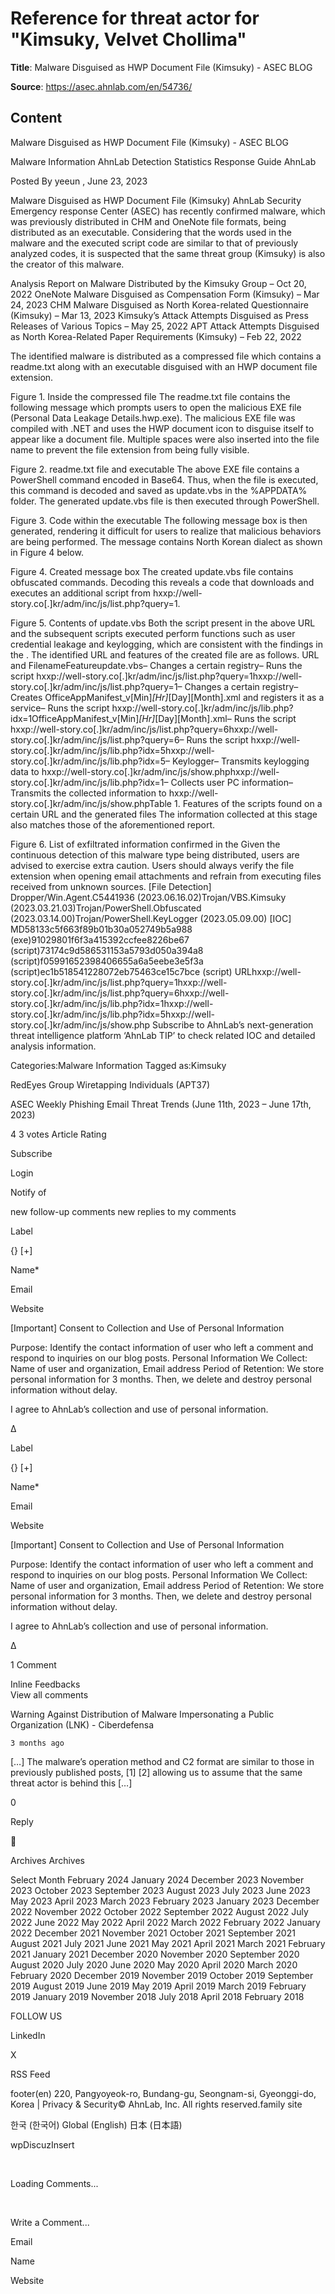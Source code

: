 # Reference for threat actor for "Kimsuky, Velvet Chollima"

**Title**: Malware Disguised as HWP Document File (Kimsuky) - ASEC BLOG

**Source**: https://asec.ahnlab.com/en/54736/

## Content


















Malware Disguised as HWP Document File (Kimsuky) - ASEC BLOG





































































 

Malware Information
AhnLab Detection
Statistics
Response Guide
AhnLab
 














Posted By yeeun  , June 23, 2023 

Malware Disguised as HWP Document File (Kimsuky) 
AhnLab Security Emergency response Center (ASEC) has recently confirmed malware, which was previously distributed in CHM and OneNote file formats, being distributed as an executable. Considering that the words used in the malware and the executed script code are similar to that of previously analyzed codes, it is suspected that the same threat group (Kimsuky) is also the creator of this malware.

Analysis Report on Malware Distributed by the Kimsuky Group – Oct 20, 2022
OneNote Malware Disguised as Compensation Form (Kimsuky) – Mar 24, 2023
CHM Malware Disguised as North Korea-related Questionnaire (Kimsuky) – Mar 13, 2023
Kimsuky’s Attack Attempts Disguised as Press Releases of Various Topics – May 25, 2022
APT Attack Attempts Disguised as North Korea-Related Paper Requirements (Kimsuky) – Feb 22, 2022

The identified malware is distributed as a compressed file which contains a readme.txt along with an executable disguised with an HWP document file extension.

Figure 1. Inside the compressed file
The readme.txt file contains the following message which prompts users to open the malicious EXE file (Personal Data Leakage Details.hwp.exe). The malicious EXE file was compiled with .NET and uses the HWP document icon to disguise itself to appear like a document file. Multiple spaces were also inserted into the file name to prevent the file extension from being fully visible.

Figure 2. readme.txt file and executable
The above EXE file contains a PowerShell command encoded in Base64. Thus, when the file is executed, this command is decoded and saved as update.vbs in the %APPDATA% folder. The generated update.vbs file is then executed through PowerShell.

Figure 3. Code within the executable
The following message box is then generated, rendering it difficult for users to realize that malicious behaviors are being performed. The message contains North Korean dialect as shown in Figure 4 below.

Figure 4. Created message box
The created update.vbs file contains obfuscated commands. Decoding this reveals a code that downloads and executes an additional script from hxxp://well-story.co[.]kr/adm/inc/js/list.php?query=1.

Figure 5. Contents of update.vbs
Both the script present in the above URL and the subsequent scripts executed perform functions such as user credential leakage and keylogging, which are consistent with the findings in the <Analysis Report on Malware Distributed by the Kimsuky Group>. The identified URL and features of the created file are as follows.
URL and FilenameFeatureupdate.vbs– Changes a certain registry– Runs the script hxxp://well-story.co[.]kr/adm/inc/js/list.php?query=1hxxp://well-story.co[.]kr/adm/inc/js/list.php?query=1– Changes a certain registry– Creates OfficeAppManifest_v[Min]_[Hr]_[Day][Month].xml and registers it as a service– Runs the script hxxp://well-story.co[.]kr/adm/inc/js/lib.php?idx=1OfficeAppManifest_v[Min]_[Hr]_[Day][Month].xml– Runs the script hxxp://well-story.co[.]kr/adm/inc/js/list.php?query=6hxxp://well-story.co[.]kr/adm/inc/js/list.php?query=6– Runs the script hxxp://well-story.co[.]kr/adm/inc/js/lib.php?idx=5hxxp://well-story.co[.]kr/adm/inc/js/lib.php?idx=5– Keylogger– Transmits keylogging data to hxxp://well-story.co[.]kr/adm/inc/js/show.phphxxp://well-story.co[.]kr/adm/inc/js/lib.php?idx=1– Collects user PC information– Transmits the collected information to hxxp://well-story.co[.]kr/adm/inc/js/show.phpTable 1. Features of the scripts found on a certain URL and the generated files
The information collected at this stage also matches those of the aforementioned report.

Figure 6. List of exfiltrated information confirmed in the <Analysis Report on Malware Distributed by the Kimsuky Group>
Given the continuous detection of this malware type being distributed, users are advised to exercise extra caution. Users should always verify the file extension when opening email attachments and refrain from executing files received from unknown sources.
[File Detection]
Dropper/Win.Agent.C5441936 (2023.06.16.02)Trojan/VBS.Kimsuky (2023.03.21.03)Trojan/PowerShell.Obfuscated (2023.03.14.00)Trojan/PowerShell.KeyLogger (2023.05.09.00)
[IOC]
MD58133c5f663f89b01b30a052749b5a988 (exe)91029801f6f3a415392ccfee8226be67 (script)73174c9d586531153a5793d050a394a8 (script)f05991652398406655a6a5eebe3e5f3a (script)ec1b518541228072eb75463ce15c7bce (script)
URLhxxp://well-story.co[.]kr/adm/inc/js/list.php?query=1hxxp://well-story.co[.]kr/adm/inc/js/list.php?query=6hxxp://well-story.co[.]kr/adm/inc/js/lib.php?idx=1hxxp://well-story.co[.]kr/adm/inc/js/lib.php?idx=5hxxp://well-story.co[.]kr/adm/inc/js/show.php
Subscribe to AhnLab’s next-generation threat intelligence platform ‘AhnLab TIP’ to check related IOC and detailed analysis information.


Categories:Malware Information 
Tagged as:Kimsuky 




RedEyes Group Wiretapping Individuals (APT37) 

ASEC Weekly Phishing Email Threat Trends (June 11th, 2023 – June 17th, 2023) 







4
3
votes
Article Rating

 





 Subscribe




 Login 




Notify of 


new follow-up comments
new replies to my comments








 







 


Label












{}
[+]

 















Name*





Email





Website






[Important] Consent to Collection and Use of Personal Information


Purpose: Identify the contact information of user who left a comment and respond to inquiries on our blog posts.
Personal Information We Collect: Name of user and organization, Email address
Period of Retention: We store personal information for 3 months. Then, we delete and destroy personal information without delay.

 



I agree to AhnLab’s collection and use of personal information.




















Δ 










 


Label












{}
[+]

 















Name*





Email





Website






[Important] Consent to Collection and Use of Personal Information


Purpose: Identify the contact information of user who left a comment and respond to inquiries on our blog posts.
Personal Information We Collect: Name of user and organization, Email address
Period of Retention: We store personal information for 3 months. Then, we delete and destroy personal information without delay.

 



I agree to AhnLab’s collection and use of personal information.




















Δ 






1 Comment                    









 Inline Feedbacks                    
View all comments











Warning Against Distribution of Malware Impersonating a Public Organization (LNK) - Ciberdefensa



    3 months ago













[…] The malware’s operation method and C2 format are similar to those in previously published posts, [1] [2] allowing us to assume that the same threat actor is behind this […]






0






Reply




 













Archives Archives

Select Month
 February 2024 
 January 2024 
 December 2023 
 November 2023 
 October 2023 
 September 2023 
 August 2023 
 July 2023 
 June 2023 
 May 2023 
 April 2023 
 March 2023 
 February 2023 
 January 2023 
 December 2022 
 November 2022 
 October 2022 
 September 2022 
 August 2022 
 July 2022 
 June 2022 
 May 2022 
 April 2022 
 March 2022 
 February 2022 
 January 2022 
 December 2021 
 November 2021 
 October 2021 
 September 2021 
 August 2021 
 July 2021 
 June 2021 
 May 2021 
 April 2021 
 March 2021 
 February 2021 
 January 2021 
 December 2020 
 November 2020 
 September 2020 
 August 2020 
 July 2020 
 June 2020 
 May 2020 
 April 2020 
 March 2020 
 February 2020 
 December 2019 
 November 2019 
 October 2019 
 September 2019 
 August 2019 
 June 2019 
 May 2019 
 April 2019 
 March 2019 
 February 2019 
 January 2019 
 November 2018 
 July 2018 
 April 2018 
 February 2018 


FOLLOW US


LinkedIn   


X   


RSS Feed   









footer(en) 220, Pangyoyeok-ro, Bundang-gu, Seongnam-si, Gyeonggi-do, Korea | Privacy & Security© AhnLab, Inc. All rights reserved.family site


한국 (한국어)
Global (English)
日本 (日本語)
 




wpDiscuzInsert 









 




















































































Loading Comments...



 


Write a Comment...




Email



Name



Website















































































































































































































































